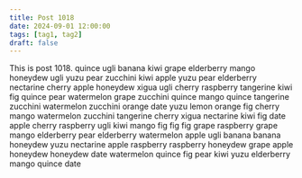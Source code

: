 ```yaml
---
title: Post 1018
date: 2024-09-01 12:00:00
tags: [tag1, tag2]
draft: false
---
```

This is post 1018.
quince
ugli
banana
kiwi
grape
elderberry
mango
honeydew
ugli
yuzu
pear
zucchini
kiwi
apple
yuzu
pear
elderberry
nectarine
cherry
apple
honeydew
xigua
ugli
cherry
raspberry
tangerine
kiwi
fig
quince
pear
watermelon
grape
zucchini
quince
mango
quince
tangerine
zucchini
watermelon
zucchini
orange
date
yuzu
lemon
orange
fig
cherry
mango
watermelon
zucchini
tangerine
cherry
xigua
nectarine
kiwi
fig
date
apple
cherry
raspberry
ugli
kiwi
mango
fig
fig
fig
grape
raspberry
grape
mango
elderberry
pear
elderberry
watermelon
apple
ugli
banana
banana
honeydew
yuzu
nectarine
apple
raspberry
raspberry
honeydew
grape
apple
honeydew
honeydew
date
watermelon
quince
fig
pear
kiwi
yuzu
elderberry
mango
quince
date
